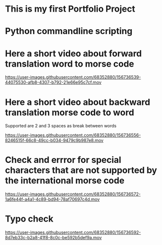 # This is my first Portfolio Project

# Python commandline scripting



# Here a short video about forward translation word to morse code


https://user-images.githubusercontent.com/68352880/156736539-44075530-afb8-4307-b792-21e66e95c7cf.mov


# Here a short video about backward translation morse code to word
Supported are 2 and 3 spaces as break between words



https://user-images.githubusercontent.com/68352880/156736556-8246515f-66c8-49cc-b034-9479c9b987e8.mov



# Check and errror for special characters that are not supported by the international morse code


https://user-images.githubusercontent.com/68352880/156736572-1a6fe44f-a4a1-4c89-bd94-78af70697c4d.mov



# Typo check


https://user-images.githubusercontent.com/68352880/156736592-8d7eb33c-b2a8-41f8-8c0c-be592b5def9a.mov



